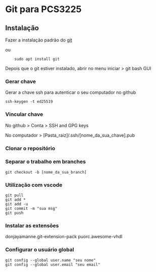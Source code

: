# Git para PCS3225

## Instalação

Fazer a instalação padrão do [git](https://git-scm.com/downloads)

ou

```
	sudo apt install git
```

Depois que o git estiver instalado, 
abrir no menu iniciar > git bash GUI

### Gerar chave

Gerar a chave ssh para autenticar o seu computador no github 

```
ssh-keygen -t ed25519
```

### Vincular chave

No github > Conta > SSH and GPG keys

No computador > [Pasta_raiz]/.ssh/[nome_da_sua_chave].pub

### Clonar o repositório

### Separar o trabalho em branches

```
git checkout -b [nome_da_sua_branch]
```

### Utilização com vscode

```
git pull
git add *
git add -u
git commit -m "sua msg"
git push
```


### Instalar as extensões
donjayamanne.git-extension-pack
puorc.awesome-vhdl

### Configurar o usuário global

```
git config --global user.name "seu nome"
git config --global user.email "seu email"
```


